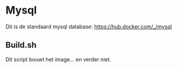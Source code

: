 Mysql
=====

Dit is de standaard mysql database: https://hub.docker.com/_/mysql


Build.sh
--------

Dit script bouwt het image... en verder niet.

